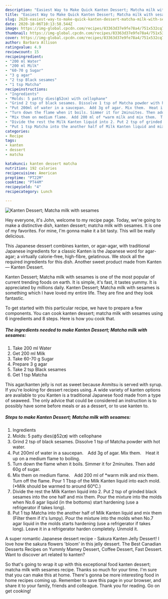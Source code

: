 ```yaml
---
description: "Easiest Way to Make Quick Kanten Dessert; Matcha milk with sesames"
title: "Easiest Way to Make Quick Kanten Dessert; Matcha milk with sesames"
slug: 2628-easiest-way-to-make-quick-kanten-dessert-matcha-milk-with-sesames
date: 2020-10-06T10:13:58.544Z
image: https://img-global.cpcdn.com/recipes/83363d37e9fe78a4/751x532cq70/kanten-dessert-matcha-milk-with-sesames-recipe-main-photo.jpg
thumbnail: https://img-global.cpcdn.com/recipes/83363d37e9fe78a4/751x532cq70/kanten-dessert-matcha-milk-with-sesames-recipe-main-photo.jpg
cover: https://img-global.cpcdn.com/recipes/83363d37e9fe78a4/751x532cq70/kanten-dessert-matcha-milk-with-sesames-recipe-main-photo.jpg
author: Barbara Allison
ratingvalue: 4.9
reviewcount: 15
recipeingredient:
- "200 ml Water"
- "200 ml Milk"
- "60-70 g Sugar"
- "3 g agar"
- "2 tsp Black sesames"
- "1 tsp Matcha"
recipeinstructions:
- "Ingredients"
- "Molds: 5 patty dies(ф52㎝) with cellophane"
- "Grind 2 tsp of black sesames. Dissolve 1 tsp of Matcha powder with hot water."
- "Put 200ml of water in a saucepan.　Add 3g of agar. Mix them.　Heat it up on a medium flame to boiling."
- "Turn down the flame when it boils. Simmer it for 2minuites. Then add 60g of sugar."
- "Mix them on medium flame.　Add 200 ml of *warm milk and mix them.　Turn off the flame. Pour 1 Tbsp of the Milk Kanten liquid into each mold. (*Milk should be warmed to around 60℃.)"
- "Divide the rest the Milk Kanten liquid into 2. Put 2 tsp of grinded black sesames into the one half and mix them. Pour the mixture into the molds when No.6 agar liquid (in the bottoms) start hardening (use a refrigerator if takes long)."
- "Put 1 tsp Matcha into the another half of Milk Kanten liquid and mix them (Filter them if it&#39;s lumpy). Pour the mixture into the molds when No.7 agar liquid in the molds starts hardening (use a refrigerator if takes long). Leave it in a refrigerator harden completely. Unmold it."
categories:
- Recipe
tags:
- kanten
- dessert
- matcha

katakunci: kanten dessert matcha 
nutrition: 192 calories
recipecuisine: American
preptime: "PT22M"
cooktime: "PT44M"
recipeyield: "4"
recipecategory: Lunch

---
```



![Kanten Dessert; Matcha milk with sesames](https://img-global.cpcdn.com/recipes/83363d37e9fe78a4/751x532cq70/kanten-dessert-matcha-milk-with-sesames-recipe-main-photo.jpg)

Hey everyone, it's John, welcome to my recipe page. Today, we're going to make a distinctive dish, kanten dessert; matcha milk with sesames. It is one of my favorites. For mine, I'm gonna make it a bit tasty. This will be really delicious.

This Japanese dessert combines kanten, or agar-agar, with traditional Japanese ingredients for a classic Kanten is the Japanese word for agar-agar; a virtually calorie-free, high-fibre, gelatinous. We stock all the required ingredients for this dish. Another sweet product made from Kanten — Kanten Dessert.

Kanten Dessert; Matcha milk with sesames is one of the most popular of current trending foods on earth. It is simple, it's fast, it tastes yummy. It is appreciated by millions daily. Kanten Dessert; Matcha milk with sesames is something which I have loved my entire life. They are fine and they look fantastic.


To get started with this particular recipe, we have to prepare a few components. You can cook kanten dessert; matcha milk with sesames using 6 ingredients and 8 steps. Here is how you cook that.

<!--inarticleads1-->

##### The ingredients needed to make Kanten Dessert; Matcha milk with sesames:

1. Take 200 ml Water
1. Get 200 ml Milk
1. Take 60-70 g Sugar
1. Prepare 3 g agar
1. Take 2 tsp Black sesames
1. Get 1 tsp Matcha


This agar/kanten jelly is not as sweet because Anmitsu is served with syrup. If you&#39;re looking for dessert recipes using. A wide variety of kanten options are available to you Kanten is a traditional Japanese food made from a type of seaweed. The only advice that could be considered an instruction is to possibly have some before meals or as a dessert, or to use kanten to. 

<!--inarticleads2-->

##### Steps to make Kanten Dessert; Matcha milk with sesames:

1. Ingredients
1. Molds: 5 patty dies(ф52㎝) with cellophane
1. Grind 2 tsp of black sesames. Dissolve 1 tsp of Matcha powder with hot water.
1. Put 200ml of water in a saucepan.　Add 3g of agar. Mix them.　Heat it up on a medium flame to boiling.
1. Turn down the flame when it boils. Simmer it for 2minuites. Then add 60g of sugar.
1. Mix them on medium flame.　Add 200 ml of *warm milk and mix them.　Turn off the flame. Pour 1 Tbsp of the Milk Kanten liquid into each mold. (*Milk should be warmed to around 60℃.)
1. Divide the rest the Milk Kanten liquid into 2. Put 2 tsp of grinded black sesames into the one half and mix them. Pour the mixture into the molds when No.6 agar liquid (in the bottoms) start hardening (use a refrigerator if takes long).
1. Put 1 tsp Matcha into the another half of Milk Kanten liquid and mix them (Filter them if it&#39;s lumpy). Pour the mixture into the molds when No.7 agar liquid in the molds starts hardening (use a refrigerator if takes long). Leave it in a refrigerator harden completely. Unmold it.


A super romantic Japanese dessert recipe - Sakura Kanten Jelly Dessert! I love how the sakura flowers &#39;bloom&#39; in this jelly dessert. The Best Canadian Desserts Recipes on Yummly Mamey Dessert, Coffee Dessert, Fast Dessert. Want to discover art related to kanten? 

So that's going to wrap it up with this exceptional food kanten dessert; matcha milk with sesames recipe. Thanks so much for your time. I'm sure that you can make this at home. There's gonna be more interesting food in home recipes coming up. Remember to save this page in your browser, and share it to your family, friends and colleague. Thank you for reading. Go on get cooking!
